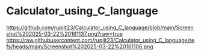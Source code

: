 # Calculator_using_C_language
https://github.com/rupjit23/Calculator_using_C_language/blob/main/Screenshot%202025-03-22%20161137.png?raw=true
https://raw.githubusercontent.com/rupjit23/Calculator_using_C_language/refs/heads/main/Screenshot%202025-03-22%20161106.png
